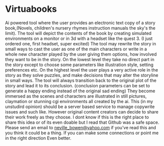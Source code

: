 # Virtuabooks
Ai powered tool where the user provides an electronic text copy of a story book,(Novels, children's nursery rhymes instruction manuals the sky's the limit).
The tool will depict the contents of the book by creating simulated environments on a monitor or in 3d with a headset like the quest 3. (I just ordered one, first headset, super excited)
The tool may rewrite the story in small ways to cast the user as one of the main characters or write in a whole new character played by the user giving them options, how involved they want to be in the story. 
On the lowest level they take no direct part in the story except to choose some parameters like illustration style, setting preferences etc. On the highest level the user plays a very active role in the story as they solve puzzles, and make decisions that may alter the storyline in small ways. The tool will always transition back to the original plot of the story and lead it to its conclusion. (conclusion parameters can be set to generate a happy ending instead of the original sad ending)
They become immersed as the scenes and characters are illustrated in still pictures, claymation or stunning cgi environments all created by the ai.
This (in my unstudird opinion) should be a server based service to manage copywrite issues and such like. However original content creators can decide to share their work freely as they choose.
I dont know if this is the right place to share this idea or of its even doable but I read that Github was a safe space. Please send an email to neville_bowen@yahoo.com if you've read this and you think it could be a thing. If you can make some connections or point me in the right direction Even better.
